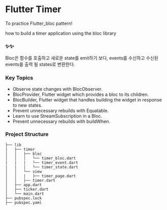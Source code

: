# Flutter Timer

To practice Flutter_bloc pattern!

how to build a timer application using the bloc library

### ✨✨
 Bloc은 함수를 호출하고 새로운 state를 emit하기 보다,
 events를 수신하고 수신된 events를 출력 될 states로 변환한다.

### Key Topics 
* Observe state changes with BlocObserver.
* BlocProvider, Flutter widget which provides a bloc to its children.
* BlocBuilder, Flutter widget that handles building the widget in response to new states.
* Prevent unnecessary rebuilds with Equatable.
* Learn to use StreamSubscription in a Bloc.
* Prevent unnecessary rebuilds with buildWhen.


### Project Structure

    ├── lib
    |   ├── timer
    │   │   ├── bloc
    │   │   │   └── timer_bloc.dart
    |   |   |   └── timer_event.dart
    |   |   |   └── timer_state.dart
    │   │   └── view
    │   │   |   ├── timer_page.dart
    │   │   ├── timer.dart
    │   ├── app.dart
    │   ├── ticker.dart
    │   └── main.dart
    ├── pubspec.lock
    ├── pubspec.yaml

